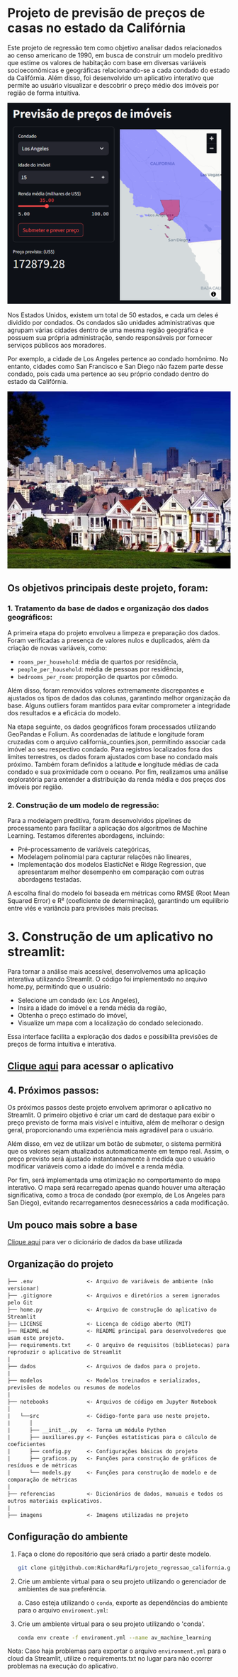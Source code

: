 # Projeto de previsão de preços de casas no estado da Califórnia

Este projeto de regressão tem como objetivo analisar dados relacionados ao censo americano de 1990, em busca de construir um modelo preditivo que estime os valores de habitação com base em diversas variáveis socioeconômicas e geográficas relacionando-se a cada condado do estado da Califórnia. Além disso, foi desenvolvido um aplicativo interativo que permite ao usuário visualizar e descobrir o preço médio dos imóveis por região de forma intuitiva.

![Imagem](imagens/aplicativo.png)

Nos Estados Unidos, existem um total de 50 estados, e cada um deles é dividido por condados. Os condados são unidades administrativas que agrupam várias cidades dentro de uma mesma região geográfica e possuem sua própria administração, sendo responsáveis por fornecer serviços públicos aos moradores. 

Por exemplo, a cidade de Los Angeles pertence ao condado homônimo. No entanto, cidades como San Francisco e San Diego não fazem parte desse condado, pois cada uma pertence ao seu próprio condado dentro do estado da Califórnia.

![Imagem](imagens/casas_san_francisco.jpg)

## Os objetivos principais deste projeto, foram:

### 1. Tratamento da base de dados e organização dos dados geográficos:

A primeira etapa do projeto envolveu a limpeza e preparação dos dados. Foram verificadas a presença de valores nulos e duplicados, além da criação de novas variáveis, como:

- `rooms_per_household`: média de quartos por residência,
- `people_per_household`: média de pessoas por residência,
- `bedrooms_per_room`: proporção de quartos por cômodo.

Além disso, foram removidos valores extremamente discrepantes e ajustados os tipos de dados das colunas, garantindo melhor organização da base. Alguns outliers foram mantidos para evitar comprometer a integridade dos resultados e a eficácia do modelo.

Na etapa seguinte, os dados geográficos foram processados utilizando GeoPandas e Folium. As coordenadas de latitude e longitude foram cruzadas com o arquivo california_counties.json, permitindo associar cada imóvel ao seu respectivo condado. Para registros localizados fora dos limites terrestres, os dados foram ajustados com base no condado mais próximo. Também foram definidos a latitude e longitude médias de cada condado e sua proximidade com o oceano. Por fim, realizamos uma análise exploratória para entender a distribuição da renda média e dos preços dos imóveis por região.

### 2. Construção de um modelo de regressão:

Para a modelagem preditiva, foram desenvolvidos pipelines de processamento para facilitar a aplicação dos algoritmos de Machine Learning. Testamos diferentes abordagens, incluindo:

- Pré-processamento de variáveis categóricas,
- Modelagem polinomial para capturar relações não lineares,
- Implementação dos modelos ElasticNet e Ridge Regression, que apresentaram melhor desempenho em comparação com outras abordagens testadas.
 
A escolha final do modelo foi baseada em métricas como RMSE (Root Mean Squared Error) e R² (coeficiente de determinação), garantindo um equilíbrio entre viés e variância para previsões mais precisas.

# 3. Construção de um aplicativo no streamlit:

Para tornar a análise mais acessível, desenvolvemos uma aplicação interativa utilizando Streamlit. O código foi implementado no arquivo home.py, permitindo que o usuário:
- Selecione um condado (ex: Los Angeles),
- Insira a idade do imóvel e a renda média da região,
- Obtenha o preço estimado do imóvel,
- Visualize um mapa com a localização do condado selecionado.

Essa interface facilita a exploração dos dados e possibilita previsões de preços de forma intuitiva e interativa.

## [Clique aqui](https://projetoregressaocalifornia.streamlit.app/) para acessar o aplicativo


## 4. Próximos passos:

Os próximos passos deste projeto envolvem aprimorar o aplicativo no Streamlit. O primeiro objetivo é criar um card de destaque para exibir o preço previsto de forma mais visível e intuitiva, além de melhorar o design geral, proporcionando uma experiência mais agradável para o usuário.

Além disso, em vez de utilizar um botão de submeter, o sistema permitirá que os valores sejam atualizados automaticamente em tempo real. Assim, o preço previsto será ajustado instantaneamente à medida que o usuário modificar variáveis como a idade do imóvel e a renda média.

Por fim, será implementada uma otimização no comportamento do mapa interativo. O mapa será recarregado apenas quando houver uma alteração significativa, como a troca de condado (por exemplo, de Los Angeles para San Diego), evitando recarregamentos desnecessários a cada modificação.

## Um pouco mais sobre a base

[Clique aqui](referencias/01_dicionario_de_dados.md) para ver o dicionário de dados da base utilizada

## Organização do projeto

```
├── .env                 <- Arquivo de variáveis de ambiente (não versionar)
├── .gitignore           <- Arquivos e diretórios a serem ignorados pelo Git
├── home.py              <- Arquivo de construção do aplicativo do Streamlit
├── LICENSE              <- Licença de código aberto (MIT)
├── README.md            <- README principal para desenvolvedores que usam este projeto.
├── requirements.txt     <- O arquivo de requisitos (bibliotecas) para reproduzir o aplicativo do Streamlit
|
├── dados                <- Arquivos de dados para o projeto.
|
├── modelos              <- Modelos treinados e serializados, previsões de modelos ou resumos de modelos
|
├── notebooks            <- Arquivos de código em Jupyter Notebook
│
|   └──src               <- Código-fonte para uso neste projeto.
|      │
|      ├── __init__.py   <- Torna um módulo Python
|      ├── auxiliares.py <- Funções estatísticas para o cálculo de coeficientes
|      ├── config.py     <- Configurações básicas do projeto
|      ├── graficos.py   <- Funções para construção de gráficos de resíduos e de métricas
|      └── models.py     <- Funções para construção de modelo e de comparação de métricas
|
├── referencias          <- Dicionários de dados, manuais e todos os outros materiais explicativos.
|
├── imagens              <- Imagens utilizadas no projeto
```

## Configuração do ambiente

1. Faça o clone do repositório que será criado a partir deste modelo.

    ```bash
    git clone git@github.com:RichardRafi/projeto_regressao_california.git
    ```

2. Crie um ambiente virtual para o seu projeto utilizando o gerenciador de ambientes de sua preferência.

    a. Caso esteja utilizando o `conda`, exporte as dependências do ambiente para o arquivo `enviroment.yml`:

2. Crie um ambiente virtual para o seu projeto utilizando o 'conda'.


    ```bash
    conda env create -f enviroment.yml --name av_machine_learning
    ```

Nota: Caso haja problemas para exportar o arquivo `environment.yml` para o cloud da Streamlit, utilize o requirements.txt no lugar para não ocorrer problemas na execução do aplicativo.
